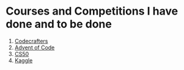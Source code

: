 # Courses and Competitions I have done and to be done

1. [Codecrafters](./codecrafters/)
2. [Advent of Code](./advent_of_code/)
3. [CS50](./CS50/)
4. [Kaggle](./kaggle/)